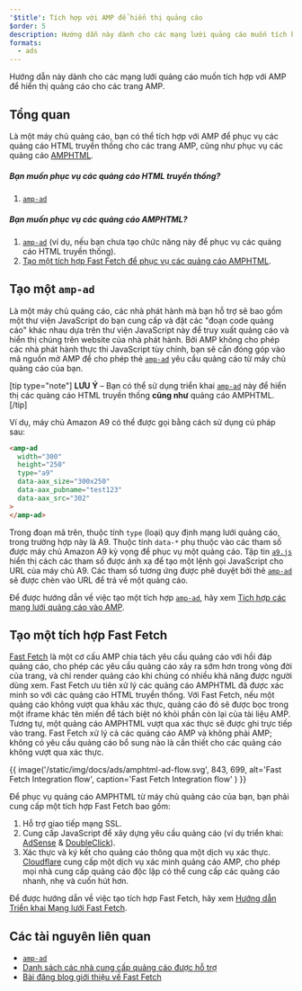 ```yaml
---
'$title': Tích hợp với AMP để hiển thị quảng cáo
$order: 5
description: Hướng dẫn này dành cho các mạng lưới quảng cáo muốn tích hợp với AMP để hiển thị quảng cáo cho các trang AMP.
formats:
  - ads
---
```


Hướng dẫn này dành cho các mạng lưới quảng cáo muốn tích hợp với AMP để hiển thị quảng cáo cho các trang AMP.

## Tổng quan

Là một máy chủ quảng cáo, bạn có thể tích hợp với AMP để phục vụ các quảng cáo HTML truyền thống cho các trang AMP, cũng như phục vụ các quảng cáo [AMPHTML](../../../documentation/guides-and-tutorials/learn/intro-to-amphtml-ads.md).

##### Bạn muốn phục vụ các quảng cáo HTML truyền thống?

1. [`amp-ad`](../../../documentation/components/reference/amp-ad.md)

##### Bạn muốn phục vụ các quảng cáo AMPHTML?

1. [`amp-ad`](../../../documentation/components/reference/amp-ad.md) (ví dụ, nếu bạn chưa tạo chức năng này để phục vụ các quảng cáo HTML truyền thống).
2. [Tạo một tích hợp Fast Fetch để phục vụ các quảng cáo AMPHTML](#creating-a-fast-fetch-integration).

## Tạo một `amp-ad` <a name="creating-an-amp-ad"></a>

Là một máy chủ quảng cáo, các nhà phát hành mà bạn hỗ trợ sẽ bao gồm một thư viện JavaScript do bạn cung cấp và đặt các "đoạn code quảng cáo" khác nhau dựa trên thư viện JavaScript này để truy xuất quảng cáo và hiển thị chúng trên website của nhà phát hành. Bởi AMP không cho phép các nhà phát hành thực thi JavaScript tùy chỉnh, bạn sẽ cần đóng góp vào mã nguồn mở AMP để cho phép thẻ [`amp-ad`](../../../documentation/components/reference/amp-ad.md) yêu cầu quảng cáo từ máy chủ quảng cáo của bạn.

[tip type="note"] **LƯU Ý** – Bạn có thể sử dụng triển khai [`amp-ad`](../../../documentation/components/reference/amp-ad.md) này để hiển thị các quảng cáo HTML truyền thống **cũng như** quảng cáo AMPHTML. [/tip]

Ví dụ, máy chủ Amazon A9 có thể được gọi bằng cách sử dụng cú pháp sau:

```html
<amp-ad
  width="300"
  height="250"
  type="a9"
  data-aax_size="300x250"
  data-aax_pubname="test123"
  data-aax_src="302"
>
</amp-ad>
```

Trong đoạn mã trên, thuộc tính `type` (loại) quy định mạng lưới quảng cáo, trong trường hợp này là A9. Thuộc tính `data-*` phụ thuộc vào các tham số được máy chủ Amazon A9 kỳ vọng để phục vụ một quảng cáo. Tập tin [`a9.js`](https://github.com/ampproject/amphtml/blob/main/ads/a9.js) hiển thị cách các tham số được ánh xạ để tạo một lệnh gọi JavaScript cho URL của máy chủ A9. Các tham số tương ứng được phê duyệt bởi thẻ [`amp-ad`](../../../documentation/components/reference/amp-ad.md) sẽ được chèn vào URL để trả về một quảng cáo.

Để được hướng dẫn về việc tạo một tích hợp [`amp-ad`](../../../documentation/components/reference/amp-ad.md), hãy xem [Tích hợp các mạng lưới quảng cáo vào AMP](https://github.com/ampproject/amphtml/blob/main/ads/README.md).

## Tạo một tích hợp Fast Fetch <a name="creating-a-fast-fetch-integration"></a>

[Fast Fetch](https://blog.amp.dev/2017/08/21/even-faster-loading-ads-in-amp/) là một cơ cấu AMP chia tách yêu cầu quảng cáo với hồi đáp quảng cáo, cho phép các yêu cầu quảng cáo xảy ra sớm hơn trong vòng đời của trang, và chỉ render quảng cáo khi chúng có nhiều khả năng được người dùng xem. Fast Fetch ưu tiên xử lý các quảng cáo AMPHTML đã được xác minh so với các quảng cáo HTML truyền thống. Với Fast Fetch, nếu một quảng cáo không vượt qua khâu xác thực, quảng cáo đó sẽ được bọc trong một iframe khác tên miền để tách biệt nó khỏi phần còn lại của tài liệu AMP. Tương tự, một quảng cáo AMPHTML vượt qua xác thực sẽ được ghi trực tiếp vào trang. Fast Fetch xử lý cả các quảng cáo AMP và không phải AMP; không có yêu cầu quảng cáo bổ sung nào là cần thiết cho các quảng cáo không vượt qua xác thực.

{{ image('/static/img/docs/ads/amphtml-ad-flow.svg', 843, 699, alt='Fast Fetch Integration flow', caption='Fast Fetch Integration flow' ) }}

Để phục vụ quảng cáo AMPHTML từ máy chủ quảng cáo của bạn, bạn phải cung cấp một tích hợp Fast Fetch bao gồm:

1. Hỗ trợ giao tiếp mạng SSL.
2. Cung cấp JavaScript để xây dựng yêu cầu quảng cáo (ví dụ triển khai: [AdSense](https://github.com/ampproject/amphtml/tree/master/extensions/amp-ad-network-adsense-impl) & [DoubleClick](https://github.com/ampproject/amphtml/tree/master/extensions/amp-ad-network-doubleclick-impl)).
3. Xác thực và ký kết cho quảng cáo thông qua một dịch vụ xác thực. [Cloudflare](https://blog.cloudflare.com/firebolt/) cung cấp một dịch vụ xác minh quảng cáo AMP, cho phép mọi nhà cung cấp quảng cáo độc lập có thể cung cấp các quảng cáo nhanh, nhẹ và cuốn hút hơn.

Để được hướng dẫn về việc tạo tích hợp Fast Fetch, hãy xem [Hướng dẫn Triển khai Mạng lưới Fast Fetch](https://github.com/ampproject/amphtml/blob/main/ads/google/a4a/docs/Network-Impl-Guide.md).

## Các tài nguyên liên quan

- [`amp-ad`](../../../documentation/components/reference/amp-ad.md)
- [Danh sách các nhà cung cấp quảng cáo được hỗ trợ](../../../documentation/guides-and-tutorials/develop/monetization/ads_vendors.md)
- [Bài đăng blog giới thiệu về Fast Fetch](https://blog.amp.dev/2017/08/21/even-faster-loading-ads-in-amp/)

